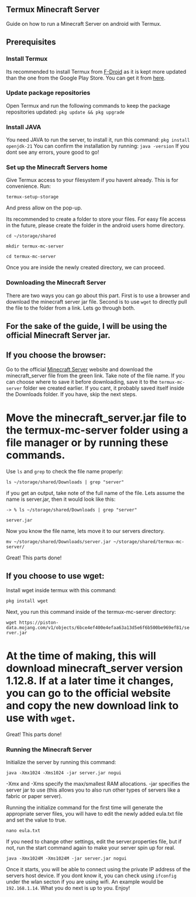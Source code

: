 ## Termux Minecraft Server
Guide on how to run a Minecraft Server on android with Termux.

## Prerequisites

### Install Termux
Its recommended to install Termux from [F-Droid](https://f-droid.org/en/) as it is kept more updated than the one from the Google Play Store. You can get it from [here](https://f-droid.org/en/packages/com.termux/).

### Update package repositories
Open Termux and run the following commands to keep the package repositories updated:
`pkg update && pkg upgrade`

### Install JAVA
You need JAVA to run the server, to install it, run this command:
`pkg install openjdk-21`
You can confirm the installation by running:
`java -version`
If you dont see any errors, youre good to go!

### Set up the Minecraft Servers home
Give Termux access to your filesystem if you havent already. This is for convenience. Run:

`termux-setup-storage`

And press allow on the pop-up.

Its recommended to create a folder to store your files. For easy file access in the future, please create the folder in the android users home directory.

`cd ~/storage/shared`

`mkdir termux-mc-server`

`cd termux-mc-server`

Once you are inside the newly created directory, we can proceed.

### Downloading the Minecraft Server
There are two ways you can go about this part. First is to use a browser and download the minecraft server jar file. Second is to use `wget` to directly pull the file to the folder from a link. Lets go through both.

## For the sake of the guide, I will be using the official Minecraft Server jar.

## If you choose the browser:
Go to the official [Minecraft Server](https://www.minecraft.net/en-us/download/server) website and download the minecraft_server file from the green link. Take note of the file name. If you can choose where to save it before downloading, save it to the `termux-mc-server` folder we created earlier. If you cant, it probably saved itself inside the Downloads folder. If you have, skip the next steps.

# Move the minecraft_server.jar file to the termux-mc-server folder using a file manager or by running these commands.
Use `ls` and `grep` to check the file name properly:

`ls ~/storage/shared/Downloads | grep "server"`

if you get an output, take note of the full name of the file. Lets assume the name is server.jar, then it would look like this:

`-> % ls ~/storage/shared/Downloads | grep "server"`

`server.jar`

Now you know the file name, lets move it to our servers directory.

`mv ~/storage/shared/Downloads/server.jar ~/storage/shared/termux-mc-server/`

Great! This parts done!

## If you choose to use wget:
Install wget inside termux with this command:

`pkg install wget`

Next, you run this command inside of the termux-mc-server directory:

`wget https://piston-data.mojang.com/v1/objects/6bce4ef400e4efaa63a13d5e6f6b500be969ef81/server.jar`

# At the time of making, this will download minecraft_server version 1.12.8. If at a later time it changes, you can go to the official website and copy the new download link to use with `wget`.

Great! This parts done!

### Running the Minecraft Server
Initialize the server by running this command:

`java -Xmx1024 -Xms1024 -jar server.jar nogui`

-Xmx and -Xms specify the max/smallest RAM allocations. -jar specifies the server jar to use (this allows you to also run other types of servers like a fabric or paper server).

Running the initialize command for the first time will generate the appropriate server files, you will have to edit the newly added eula.txt file and set the value to true.

`nano eula.txt`

If you need to change other settings, edit the server.properties file, but if not, run the start command again to make your server spin up for real.

`java -Xmx1024M -Xms1024M -jar server.jar nogui`

Once it starts, you will be able to connect using the private IP address of the servers host device. If you dont know it, you can check using `ifconfig` under the wlan secton if you are using wifi. An example would be `192.168.1.14`. What you do next is up to you. Enjoy!
